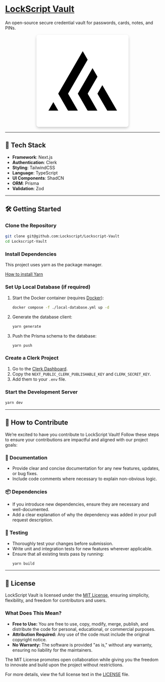 # [LockScript Vault](https://vault.lockscript.dev)  
An open-source secure credential vault for passwords, cards, notes, and PINs.

<p align="center">
  <img src="./public/images/lockscript.png" alt="LockScript" width="300" style="border-radius: 8px; box-shadow: 0 4px 8px rgba(0, 0, 0, 0.2);">
</p>

---

## 🚀 Tech Stack

- **Framework**: Next.js  
- **Authentication**: Clerk  
- **Styling**: TailwindCSS  
- **Language**: TypeScript  
- **UI Components**: ShadCN  
- **ORM**: Prisma  
- **Validation**: Zod  

---

## 🛠 Getting Started

### Clone the Repository

```bash
git clone git@github.com:Lockscript/Lockscript-Vault
cd Lockscript-Vault
```

### Install Dependencies

This project uses yarn as the package manager.

[How to install Yarn](https://classic.yarnpkg.com/lang/en/docs/install/#windows-stable)

### Set Up Local Database (if required)

1. Start the Docker container (requires [Docker](https://docs.docker.com/engine/install/)):
    ```bash
    docker compose -f ./local-database.yml up -d
    ```

2. Generate the database client:
    ```bash
    yarn generate
    ```

3. Push the Prisma schema to the database:
    ```bash
    yarn push
    ```

### Create a Clerk Project

1. Go to the [Clerk Dashboard](https://dashboard.clerk.com).
2. Copy the `NEXT_PUBLIC_CLERK_PUBLISHABLE_KEY` and `CLERK_SECRET_KEY`.
3. Add them to your `.env` file.

### Start the Development Server

```bash
yarn dev
```

---
## 🤝 How to Contribute

We’re excited to have you contribute to LockScript Vault! Follow these steps to ensure your contributions are impactful and aligned with our project goals:

### 📝 Documentation
- Provide clear and concise documentation for any new features, updates, or bug fixes.
- Include code comments where necessary to explain non-obvious logic.

### 📦 Dependencies
- If you introduce new dependencies, ensure they are necessary and well-documented.
- Add a clear explanation of why the dependency was added in your pull request description.

### 🧪 Testing
- Thoroughly test your changes before submission.
- Write unit and integration tests for new features wherever applicable.
- Ensure that all existing tests pass by running:
    ```bash
    yarn build
    ```
---

## 📜 License

LockScript Vault is licensed under the [MIT License](./LICENSE), ensuring simplicity, flexibility, and freedom for contributors and users.

### What Does This Mean?
- **Free to Use:** You are free to use, copy, modify, merge, publish, and distribute the code for personal, educational, or commercial purposes.  
- **Attribution Required:** Any use of the code must include the original copyright notice.  
- **No Warranty:** The software is provided "as is," without any warranty, ensuring no liability for the maintainers.

The MIT License promotes open collaboration while giving you the freedom to innovate and build upon the project without restrictions.

For more details, view the full license text in the [LICENSE](./LICENSE) file.